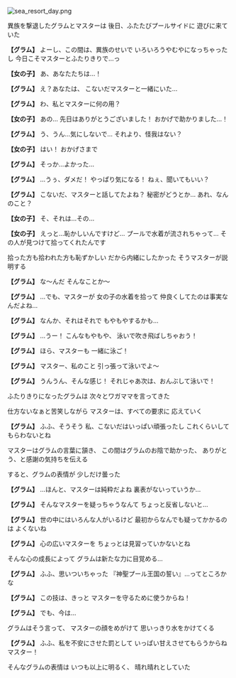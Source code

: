 
![sea_resort_day.png](../images/backgrounds/sea_resort_day.png)

異族を撃退したグラムとマスターは
後日、ふたたびプールサイドに
遊びに来ていた

**【グラム】**
よーし、この間は、異族のせいで
いろいろうやむやになっちゃったし
今日こそマスターとふたりきりで…っ

**【女の子】**
あ、あなたたちは…！

**【グラム】**
え？あなたは、
こないだマスターと一緒にいた…

**【グラム】**
わ、私とマスターに何の用？

**【女の子】**
あの…
先日はありがとうございました！
おかげで助かりました…！

**【グラム】**
う、うん…気にしないで…
それより、怪我はない？

**【女の子】**
はい！
おかげさまで

**【グラム】**
そっか…よかった…

**【グラム】**
…うぅ、ダメだ！
やっぱり気になる！
ねぇ、聞いてもいい？

**【グラム】**
こないだ、マスターと話してたよね？
秘密がどうとか…
あれ、なんのこと？

**【女の子】**
そ、それは…その…

**【女の子】**
えっと…恥かしいんですけど…
プールで水着が流されちゃって…
その人が見つけて拾ってくれたんです

拾った方も拾われた方も恥ずかしい
だから内緒にしたかった
そうマスターが説明する

**【グラム】**
な～んだ
そんなことか～

**【グラム】**
…でも、マスターが
女の子の水着を拾って
仲良くしてたのは事実なんだよね…

**【グラム】**
なんか、それはそれで
もやもやするかも…

**【グラム】**
…うー！
こんなもやもや、
泳いで吹き飛ばしちゃおう！

**【グラム】**
ほら、マスターも
一緒に泳ご！

**【グラム】**
マスター、私のこと
引っ張って泳いでよ～

**【グラム】**
うんうん、そんな感じ！
それじゃあ次は、おんぶして泳いで！

ふたりきりになったグラムは
次々とワガママを言ってきた

仕方ないなぁと苦笑しながら
マスターは、すべての要求に
応えていく

**【グラム】**
ふふ、そうそう
私、こないだはいっぱい頑張ったし
これくらいしてもらわないとね

マスターはグラムの言葉に頷き、
この間はグラムのお陰で助かった、
ありがとう、と感謝の気持ちを伝える

すると、グラムの表情が
少しだけ曇った

**【グラム】**
…ほんと、マスターは純粋だよね
裏表がないっていうか…

**【グラム】**
そんなマスターを疑っちゃうなんて
ちょっと反省しないと…

**【グラム】**
世の中にはいろんな人がいるけど
最初からなんでも疑ってかかるのは
よくないね

**【グラム】**
心の広いマスターを
ちょっとは見習っていかないとね

そんな心の成長によって
グラムは新たな力に目覚める…

**【グラム】**
ふふ、思いついちゃった
『神聖プール王国の誓い』…ってところかな

**【グラム】**
この技は、きっと
マスターを守るために使うからね！

**【グラム】**
でも、今は…

グラムはそう言って、
マスターの顔をめがけて
思いっきり水をかけてくる

**【グラム】**
ふふ、私を不安にさせた罰として
いっぱい甘えさせてもらうからね
マスター！

そんなグラムの表情は
いつも以上に明るく、
晴れ晴れとしていた
